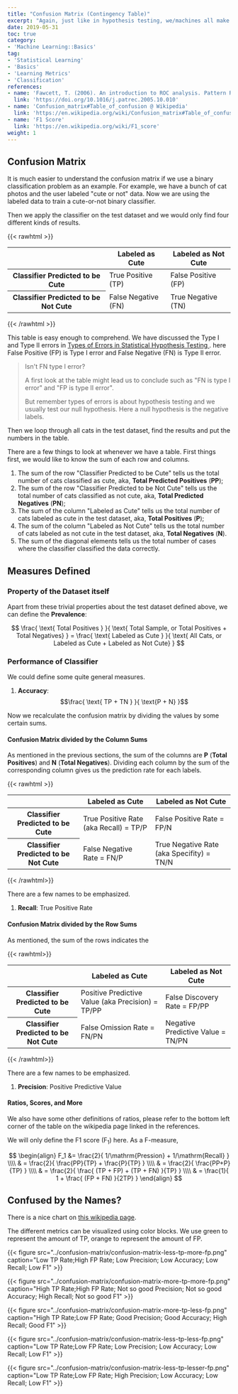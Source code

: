 ```yaml
---
title: "Confusion Matrix (Contingency Table)"
excerpt: "Again, just like in hypothesis testing, we/machines all make mistakes. The question is, what kind of mistakes."
date: 2019-05-31
toc: true
category:
- 'Machine Learning::Basics'
tag:
- 'Statistical Learning'
- 'Basics'
- 'Learning Metrics'
- 'Classification'
references:
- name: 'Fawcett, T. (2006). An introduction to ROC analysis. Pattern Recognition Letters, 27(8), 861–874.'
  link: 'https://doi.org/10.1016/j.patrec.2005.10.010'
- name: 'Confusion_matrix#Table_of_confusion @ Wikipedia'
  link: 'https://en.wikipedia.org/wiki/Confusion_matrix#Table_of_confusion'
- name: 'F1 Score'
  link: 'https://en.wikipedia.org/wiki/F1_score'
weight: 1
---
```



## Confusion Matrix

It is much easier to understand the confusion matrix if we use a binary classification problem as an example. For example, we have a bunch of cat photos and the user labeled "cute or not" data. Now we are using the labeled data to train a cute-or-not binary classifier.

Then we apply the classifier on the test dataset and we would only find four different kinds of results.

{{< rawhtml >}}
<table class="table">
  <thead>
    <tr>
      <th></th>
      <th>Labeled as Cute</th>
      <th>Labeled as Not Cute</th>
    </tr>
  </thead>
  <tbody>
    <tr>
      <th>Classifier Predicted to be Cute</th>
      <td>True Positive (TP)</td>
      <td>False Positive (FP)</td>
    </tr>
    <tr>
      <th>Classifier Predicted to be Not Cute</th>
      <td>False Negative (FN)</td>
      <td>True Negative (TN)</td>
    </tr>
  </tbody>
</table>
{{< /rawhtml >}}

This table is easy enough to comprehend. We have discussed the Type I and Type II errors in [Types of Errors in Statistical Hypothesis Testing
](/wiki/statistical-hypothesis-testing/type-1-error-and-type-2-error/). here False Positive (FP) is Type I error and False Negative (FN) is Type II error.

> Isn't FN type I error?
>
> A first look at the table might lead us to conclude such as "FN is type I error" and "FP is type II error".
>
> But remember types of errors is about hypothesis testing and we usually test our null hypothesis. Here a null hypothesis is the negative labels.

Then we loop through all cats in the test dataset, find the results and put the numbers in the table.

There are a few things to look at whenever we have a table. First things first, we would like to know the sum of each row and columns.

1. The sum of the row "Classifier Predicted to be Cute" tells us the total number of cats classified as cute, aka, **Total Predicted Positives** (**PP**);
2. The sum of the row "Classifier Predicted to be Not Cute" tells us the total number of cats classified as not cute, aka, **Total Predicted Negatives** (**PN**);
3. The sum of the column "Labeled as Cute" tells us the total number of cats labeled as cute in the test dataset, aka, **Total Positives** (**P**);
4. The sum of the column "Labeled as Not Cute" tells us the total number of cats labeled as not cute in the test dataset, aka, **Total Negatives** (**N**).
5. The sum of the diagonal elements tells us the total number of cases where the classifier classified the data correctly.

## Measures Defined

### Property of the Dataset itself

Apart from these trivial properties about the test dataset defined above, we can define the **Prevalence**:

$$
\frac{ \text{ Total Positives } }{ \text{ Total Sample, or Total Positives + Total Negatives} } = \frac{ \text{ Labeled as Cute } }{ \text{ All Cats, or Labeled as Cute + Labeled as Not Cute} }
$$

### Performance of Classifier

We could define some quite general measures.

1. **Accuracy**:
  $$\frac{ \text{ TP + TN } }{ \text{P + N} }$$

Now we recalculate the confusion matrix by dividing the values by some certain sums.


#### Confusion Matrix divided by the Column Sums

As mentioned in the previous sections, the sum of the columns are **P** (**Total Positives**) and **N** (**Total Negatives**). Dividing each column by the sum of the corresponding column gives us the prediction rate for each labels.

{{< rawhtml >}}
<table class="table">
  <thead>
    <tr>
      <th></th>
      <th>Labeled as Cute</th>
      <th>Labeled as Not Cute</th>
    </tr>
  </thead>
  <tbody>
    <tr>
      <th>Classifier Predicted to be Cute</th>
      <td>True Positive Rate (aka Recall) = TP/P</td>
      <td>False Positive Rate = FP/N</td>
    </tr>
    <tr>
      <th>Classifier Predicted to be Not Cute</th>
      <td>False Negative Rate = FN/P</td>
      <td>True Negative Rate (aka Specifity) = TN/N</td>
    </tr>
  </tbody>
</table>
{{< /rawhtml>}}


There are a few names to be emphasized.

1. **Recall**: True Positive Rate

#### Confusion Matrix divided by the Row Sums

As mentioned, the sum of the rows indicates the

{{< rawhtml>}}
<table class="table">
  <thead>
    <tr>
      <th></th>
      <th>Labeled as Cute</th>
      <th>Labeled as Not Cute</th>
    </tr>
  </thead>
  <tbody>
    <tr>
      <th>Classifier Predicted to be Cute</th>
      <td>Positive Predictive Value (aka Precision) = TP/PP</td>
      <td>False Discovery Rate = FP/PP</td>
    </tr>
    <tr>
      <th>Classifier Predicted to be Not Cute</th>
      <td>False Omission Rate = FN/PN</td>
      <td>Negative Predictive Value = TN/PN</td>
    </tr>
  </tbody>
</table>
{{< /rawhtml>}}

There are a few names to be emphasized.

1. **Precision**: Positive Predictive Value

#### Ratios, Scores, and More


We also have some other definitions of ratios, please refer to the bottom left corner of the table on the wikipedia page linked in the references.

We will only define the F1 score ($\mathrm F_1$) here. As a F-measure,

$$
\begin{align}
F_1 &= \frac{2}{ 1/\mathrm{Pression} + 1/\mathrm{Recall} } \\\\
& = \frac{2}{ \frac{PP}{TP} + \frac{P}{TP} } \\\\
& = \frac{2}{ \frac{PP+P}{TP} } \\\\
& = \frac{2}{ \frac{ (TP + FP) + (TP + FN) }{TP} } \\\\
& = \frac{1}{ 1 + \frac{ (FP + FN) }{2TP} }
\end{align}
$$

## Confused by the Names?

There is a nice chart on [this wikipedia page](https://commons.wikimedia.org/wiki/File:Precisionrecall.svg).

The different metrics can be visualized using color blocks. We use green to represent the amount of TP, orange to represent the amount of FP.

{{< figure src="../confusion-matrix/confusion-matrix-less-tp-more-fp.png" caption="Low TP Rate;High FP Rate; Low Precision; Low Accuracy; Low Recall; Low F1" >}}


{{< figure src="../confusion-matrix/confusion-matrix-more-tp-more-fp.png" caption="High TP Rate;High FP Rate; Not so good Precision; Not so good Accuracy; High Recall; Not so good F1" >}}

{{< figure src="../confusion-matrix/confusion-matrix-more-tp-less-fp.png" caption="High TP Rate;Low FP Rate; Good Precision; Good Accuracy; High Recall; Good F1" >}}

{{< figure src="../confusion-matrix/confusion-matrix-less-tp-less-fp.png" caption="Low TP Rate;Low FP Rate; Low Precision; Low Accuracy; Low Recall; Low F1" >}}

{{< figure src="../confusion-matrix/confusion-matrix-less-tp-lesser-fp.png" caption="Low TP Rate;Low FP Rate; High Precision; Low Accuracy; Low Recall; Low F1" >}}








